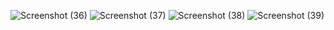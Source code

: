 ![Screenshot (36)](https://user-images.githubusercontent.com/110813814/201669106-f66b2ecf-a2d0-402a-9af4-bd68d99bb224.png)
![Screenshot (37)](https://user-images.githubusercontent.com/110813814/201669131-8c6daeb5-fa17-45ac-9610-e1a5a37d5b6e.png)
![Screenshot (38)](https://user-images.githubusercontent.com/110813814/201669155-b768807c-bc15-4f67-a9e7-3c73bbbd0b62.png)
![Screenshot (39)](https://user-images.githubusercontent.com/110813814/201669170-55702e16-beb0-4fee-879b-64d4456ba56e.png)
